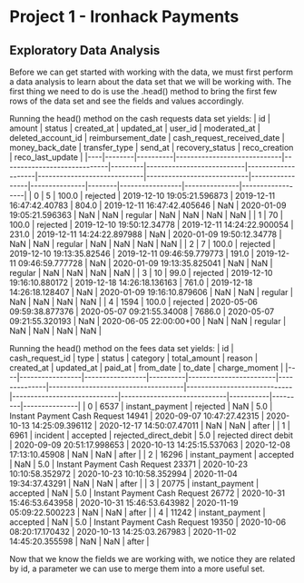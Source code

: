 # Project 1 - Ironhack Payments

## Exploratory Data Analysis

Before we can get started with working with the data, we must first perform a data analysis to learn about the data set that we will be working with. The first thing we need to do is use the .head() method to bring
the first few rows of the data set and see the fields and values accordingly.

Running the head() method on the cash requests data set yields:
| id | amount | status   | created_at                  | updated_at                  | user_id | moderated_at              | deleted_account_id | reimbursement_date         | cash_request_received_date | money_back_date | transfer_type | send_at | recovery_status | reco_creation | reco_last_update |
|----|--------|----------|-----------------------------|-----------------------------|---------|---------------------------|--------------------|-----------------------------|----------------------------|-----------------|---------------|--------|-----------------|---------------|------------------|
| 0  | 5      | 100.0    | rejected                   | 2019-12-10 19:05:21.596873 | 2019-12-11 16:47:42.40783  | 804.0   | 2019-12-11 16:47:42.405646 | NaN                 | 2020-01-09 19:05:21.596363 | NaN                        | NaN             | regular       | NaN    | NaN             | NaN           | NaN              |
| 1  | 70     | 100.0    | rejected                   | 2019-12-10 19:50:12.34778  | 2019-12-11 14:24:22.900054 | 231.0   | 2019-12-11 14:24:22.897988 | NaN                 | 2020-01-09 19:50:12.34778  | NaN                        | NaN             | regular       | NaN    | NaN             | NaN           | NaN              |
| 2  | 7      | 100.0    | rejected                   | 2019-12-10 19:13:35.82546  | 2019-12-11 09:46:59.779773 | 191.0   | 2019-12-11 09:46:59.777728 | NaN                 | 2020-01-09 19:13:35.825041 | NaN                        | NaN             | regular       | NaN    | NaN             | NaN           | NaN              |
| 3  | 10     | 99.0     | rejected                   | 2019-12-10 19:16:10.880172 | 2019-12-18 14:26:18.136163 | 761.0   | 2019-12-18 14:26:18.128407 | NaN                 | 2020-01-09 19:16:10.879606 | NaN                        | NaN             | regular       | NaN    | NaN             | NaN           | NaN              |
| 4  | 1594   | 100.0    | rejected                   | 2020-05-06 09:59:38.877376 | 2020-05-07 09:21:55.34008  | 7686.0  | 2020-05-07 09:21:55.320193 | NaN                 | 2020-06-05 22:00:00+00     | NaN                        | NaN             | regular       | NaN    | NaN             | NaN           | NaN              |

Running the head() method on the fees data set yields:
| id | cash_request_id | type            | status   | category               | total_amount | reason                              | created_at                  | updated_at                  | paid_at                     | from_date | to_date | charge_moment |
|----|-----------------|-----------------|----------|------------------------|--------------|-------------------------------------|-----------------------------|-----------------------------|-----------------------------|-----------|---------|---------------|
| 0  | 6537           | instant_payment | rejected | NaN                    | 5.0          | Instant Payment Cash Request 14941 | 2020-09-07 10:47:27.42315  | 2020-10-13 14:25:09.396112 | 2020-12-17 14:50:07.47011  | NaN       | NaN     | after         |
| 1  | 6961           | incident        | accepted | rejected_direct_debit  | 5.0          | rejected direct debit              | 2020-09-09 20:51:17.998653 | 2020-10-13 14:25:15.537063 | 2020-12-08 17:13:10.45908  | NaN       | NaN     | after         |
| 2  | 16296          | instant_payment | accepted | NaN                    | 5.0          | Instant Payment Cash Request 23371 | 2020-10-23 10:10:58.352972 | 2020-10-23 10:10:58.352994 | 2020-11-04 19:34:37.43291  | NaN       | NaN     | after         |
| 3  | 20775          | instant_payment | accepted | NaN                    | 5.0          | Instant Payment Cash Request 26772 | 2020-10-31 15:46:53.643958 | 2020-10-31 15:46:53.643982 | 2020-11-19 05:09:22.500223 | NaN       | NaN     | after         |
| 4  | 11242          | instant_payment | accepted | NaN                    | 5.0          | Instant Payment Cash Request 19350 | 2020-10-06 08:20:17.170432 | 2020-10-13 14:25:03.267983 | 2020-11-02 14:45:20.355598 | NaN       | NaN     | after         |

Now that we know the fields we are working with, we notice they are related by id, a parameter we can use to merge them into a more useful set.


